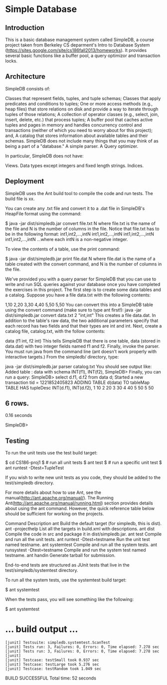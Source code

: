 # Simple Database

## Introduction
This is a basic database management system called SimpleDB, a course project taken from Berkeley CS deparment's Intro to Database System (https://sites.google.com/site/cs186fall2013/homeworks). It provides several basic functions like a buffer pool, a query optimizor and transaction locks.

## Architecture
SimpleDB consists of:

Classes that represent fields, tuples, and tuple schemas;
Classes that apply predicates and conditions to tuples;
One or more access methods (e.g., heap files) that store relations on disk and provide a way to iterate through tuples of those relations;
A collection of operator classes (e.g., select, join, insert, delete, etc.) that process tuples;
A buffer pool that caches active tuples and pages in memory and handles concurrency control and transactions (neither of which you need to worry about for this project); and,
A catalog that stores information about available tables and their schemas.
SimpleDB does not include many things that you may think of as being a part of a "database."
A simple parser.
A Query optimizer.

In particular, SimpleDB does not have:

Views.
Data types except integers and fixed length strings.
Indices.

## Deployment
SimpleDB uses the Ant build tool to compile the code and run tests. The build file is xx.

You can create any .txt file and convert it to a .dat file in SimpleDB's HeapFile format using the command:

$ java -jar dist/simpledb.jar convert file.txt N
where file.txt is the name of the file and N is the number of columns in the file. Notice that file.txt has to be in the following format:
int1,int2,...,intN
int1,int2,...,intN
int1,int2,...,intN
int1,int2,...,intN
...where each intN is a non-negative integer.

To view the contents of a table, use the print command:

$ java -jar dist/simpledb.jar print file.dat N
where file.dat is the name of a table created with the convert command, and N is the number of columns in the file.

We've provided you with a query parser for SimpleDB that you can use to write and run SQL queries against your database once you have completed the exercises in this project.
The first step is to create some data tables and a catalog. Suppose you have a file data.txt with the following contents:

1,10
2,20
3,30
4,40
5,50
5,50
You can convert this into a SimpleDB table using the convert command (make sure to type ant first!):
java -jar dist/simpledb.jar convert data.txt 2 "int,int"
This creates a file data.dat. In addition to the table's raw data, the two additional parameters specify that each record has two fields and that their types are int and int.
Next, create a catalog file, catalog.txt, with the follow contents:

data (f1 int, f2 int)
This tells SimpleDB that there is one table, data (stored in data.dat) with two integer fields named f1 and f2.
Finally, invoke the parser. You must run java from the command line (ant doesn't work properly with interactive targets.) From the simpledb/ directory, type:

java -jar dist/simpledb.jar parser catalog.txt
You should see output like:
Added table : data with schema INT(f1), INT(f2), 
SimpleDB> 
Finally, you can run a query:
SimpleDB> select d.f1, d.f2 from data d;
Started a new transaction tid = 1221852405823
 ADDING TABLE d(data) TO tableMap
     TABLE HAS  tupleDesc INT(d.f1), INT(d.f2), 
1       10
2       20
3       30
4       40
5       50
5       50

 6 rows.
----------------
0.16 seconds

SimpleDB> 

## Testing
To run the unit tests use the test build target:

$ cd CS186-proj1
$ # run all unit tests
$ ant test
$ # run a specific unit test
$ ant runtest -Dtest=TupleTest

If you wish to write new unit tests as you code, they should be added to the test/simpledb directory.

For more details about how to use Ant, see the manual(http://ant.apache.org/manual/). The Running Ant(http://ant.apache.org/manual/running.html) section provides details about using the ant command. However, the quick reference table below should be sufficient for working on the projects.

Command	Description
ant	Build the default target (for simpledb, this is dist).
ant -projecthelp	List all the targets in build.xml with descriptions.
ant dist	Compile the code in src and package it in dist/simpledb.jar.
ant test	Compile and run all the unit tests.
ant runtest -Dtest=testname	Run the unit test named testname.
ant systemtest	Compile and run all the system tests.
ant runsystest -Dtest=testname	Compile and run the system test named testname.
ant handin	Generate tarball for submission.

End-to-end tests are structured as JUnit tests that live in the test/simpledb/systemtest directory. 

To run all the system tests, use the systemtest build target:

$ ant systemtest

 When the tests pass, you will see something like the following:

$ ant systemtest

# ... build output ...

    [junit] Testsuite: simpledb.systemtest.ScanTest
    [junit] Tests run: 3, Failures: 0, Errors: 0, Time elapsed: 7.278 sec
    [junit] Tests run: 3, Failures: 0, Errors: 0, Time elapsed: 7.278 sec
    [junit] 
    [junit] Testcase: testSmall took 0.937 sec
    [junit] Testcase: testLarge took 5.276 sec
    [junit] Testcase: testRandom took 1.049 sec

BUILD SUCCESSFUL
Total time: 52 seconds
